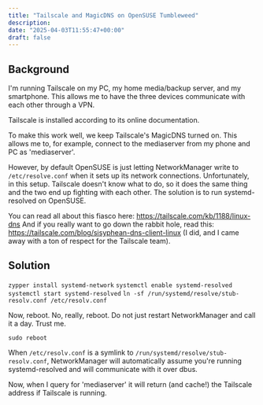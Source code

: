 ```yaml
---
title: "Tailscale and MagicDNS on OpenSUSE Tumbleweed"
description: 
date: "2025-04-03T11:55:47+00:00"
draft: false
---
```


## Background

I'm running Tailscale on my PC, my home media/backup server, and my smartphone. This allows me to have the three devices communicate with each other through a VPN.

Tailscale is installed according to its online documentation. 

To make this work well, we keep Tailscale's MagicDNS turned on. This allows me to, for example, connect to the mediaserver from my phone and PC as 'mediaserver'.  

However, by default OpenSUSE is just letting NetworkManager write to `/etc/resolve.conf` when it sets up its network connections.  Unfortunately, in this setup. Tailscale doesn't know what to do, so it does the same thing and the two end up fighting with each other.   The solution is to run systemd-resolved on OpenSUSE.  

You can read all about this fiasco here: https://tailscale.com/kb/1188/linux-dns
And if you really want to go down the rabbit hole, read this: https://tailscale.com/blog/sisyphean-dns-client-linux  (I did, and I came away with a ton of respect for the Tailscale team). 

## Solution

`zypper install systemd-network`
`systemctl enable systemd-resolved`
`systemctl start systemd-resolved`
`ln -sf /run/systemd/resolve/stub-resolv.conf /etc/resolv.conf`

Now, reboot. No, really, reboot. Do not just restart NetworkManager and call it a day. Trust me.

`sudo reboot`

When `/etc/resolv.conf` is a symlink to `/run/systemd/resolve/stub-resolv.conf`, NetworkManager will automatically assume you're running systemd-resolved and will communicate with it over dbus. 

Now, when I query for 'mediaserver' it will return (and cache!) the Tailscale address if Tailscale is running. 
